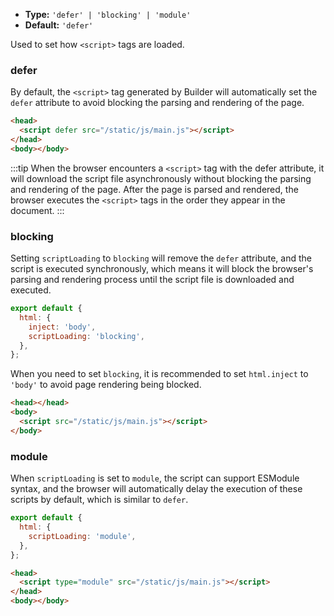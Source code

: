 - **Type:** `'defer' | 'blocking' | 'module'`
- **Default:** `'defer'`

Used to set how `<script>` tags are loaded.

### defer

By default, the `<script>` tag generated by Builder will automatically set the `defer` attribute to avoid blocking the parsing and rendering of the page.

```html
<head>
  <script defer src="/static/js/main.js"></script>
</head>
<body></body>
```

:::tip
When the browser encounters a `<script>` tag with the defer attribute, it will download the script file asynchronously without blocking the parsing and rendering of the page. After the page is parsed and rendered, the browser executes the `<script>` tags in the order they appear in the document.
:::

### blocking

Setting `scriptLoading` to `blocking` will remove the `defer` attribute, and the script is executed synchronously, which means it will block the browser's parsing and rendering process until the script file is downloaded and executed.

```js
export default {
  html: {
    inject: 'body',
    scriptLoading: 'blocking',
  },
};
```

When you need to set `blocking`, it is recommended to set `html.inject` to `'body'` to avoid page rendering being blocked.

```html
<head></head>
<body>
  <script src="/static/js/main.js"></script>
</body>
```

### module

When `scriptLoading` is set to `module`, the script can support ESModule syntax, and the browser will automatically delay the execution of these scripts by default, which is similar to `defer`.

```js
export default {
  html: {
    scriptLoading: 'module',
  },
};
```

```html
<head>
  <script type="module" src="/static/js/main.js"></script>
</head>
<body></body>
```
